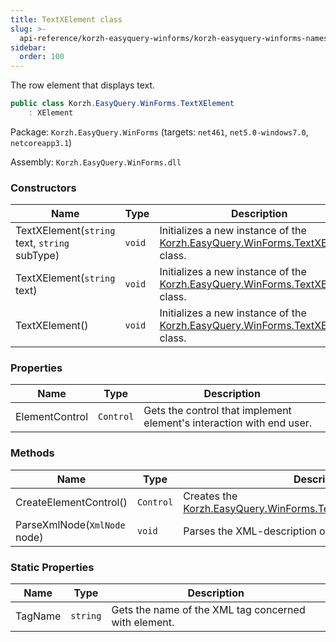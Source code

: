 ```yaml
---
title: TextXElement class
slug: >-
  api-reference/korzh-easyquery-winforms/korzh-easyquery-winforms-namespace/textxelement-class
sidebar:
  order: 100
---
```


The row element that displays text.
```csharp
public class Korzh.EasyQuery.WinForms.TextXElement
    : XElement

```
Package: `Korzh.EasyQuery.WinForms` (targets: `net461`, `net5.0-windows7.0`, `netcoreapp3.1`)

Assembly: `Korzh.EasyQuery.WinForms.dll`

### Constructors

| Name | Type | Description | 
| --- | --- | --- | 
| TextXElement(`string` text, `string` subType) | `void` | Initializes a new instance of the [Korzh.EasyQuery.WinForms.TextXElement](/easyquery/docs/api-reference/korzh-easyquery-winforms/korzh-easyquery-winforms-namespace/textxelement-class) class. | 
| TextXElement(`string` text) | `void` | Initializes a new instance of the [Korzh.EasyQuery.WinForms.TextXElement](/easyquery/docs/api-reference/korzh-easyquery-winforms/korzh-easyquery-winforms-namespace/textxelement-class) class. | 
| TextXElement() | `void` | Initializes a new instance of the [Korzh.EasyQuery.WinForms.TextXElement](/easyquery/docs/api-reference/korzh-easyquery-winforms/korzh-easyquery-winforms-namespace/textxelement-class) class. | 


### Properties

| Name | Type | Description | 
| --- | --- | --- | 
| ElementControl | `Control` | Gets the control that implement element's interaction with end user. | 


### Methods

| Name | Type | Description | 
| --- | --- | --- | 
| CreateElementControl() | `Control` | Creates the [Korzh.EasyQuery.WinForms.TextXElement.ElementControl](/easyquery/docs/api-reference/korzh-easyquery-winforms/korzh-easyquery-winforms-namespace/textxelement-class). | 
| ParseXmlNode(`XmlNode` node) | `void` | Parses the XML-description of element. | 


### Static Properties

| Name | Type | Description | 
| --- | --- | --- | 
| TagName | `string` | Gets the name of the XML tag concerned with element. |
